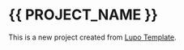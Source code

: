 # {{ PROJECT_NAME }}

This is a new project created from [Lupo Template](https://github.com/lupocps/hello-world).
